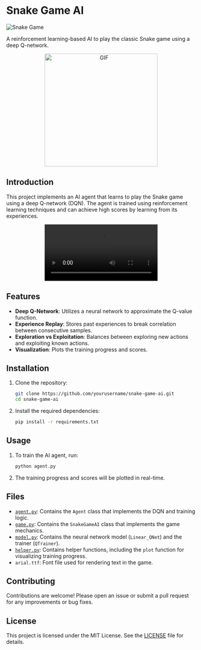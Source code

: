 # Snake Game AI

![Snake Game](https://img.shields.io/badge/Snake-Game-brightgreen)

A reinforcement learning-based AI to play the classic Snake game using a deep Q-network.

<p align="center">
  <img alt="GIF" width="300" src="https://i.giphy.com/media/v1.Y2lkPTc5MGI3NjExM3ZlOGhyNndjdDk3MW84MGdlenVxNXJ4cXU2MWgxdWUxaTc1MGduaiZlcD12MV9pbnRlcm5hbF9naWZfYnlfaWQmY3Q9Zw/l41JOTFaDuISTbge4/giphy.gif">
</p>

## Introduction

This project implements an AI agent that learns to play the Snake game using a deep Q-network (DQN). The agent is trained using reinforcement learning techniques and can achieve high scores by learning from its experiences.

<p align="center">
  <video alt="GIF" width="300" src="./Final.mp4" type="video/mp4" controls>
</p>


## Features

- **Deep Q-Network**: Utilizes a neural network to approximate the Q-value function.
- **Experience Replay**: Stores past experiences to break correlation between consecutive samples.
- **Exploration vs Exploitation**: Balances between exploring new actions and exploiting known actions.
- **Visualization**: Plots the training progress and scores.

## Installation

1. Clone the repository:
    ```sh
    git clone https://github.com/yourusername/snake-game-ai.git
    cd snake-game-ai
    ```

2. Install the required dependencies:
    ```sh
    pip install -r requirements.txt
    ```

## Usage

1. To train the AI agent, run:
    ```sh
    python agent.py
    ```

2. The training progress and scores will be plotted in real-time.

## Files

- [`agent.py`](agent.py): Contains the `Agent` class that implements the DQN and training logic.
- [`game.py`](game.py): Contains the `SnakeGameAI` class that implements the game mechanics.
- [`model.py`](model.py): Contains the neural network model (`Linear_QNet`) and the trainer (`QTrainer`).
- [`helper.py`](helper.py): Contains helper functions, including the `plot` function for visualizing training progress.
- `arial.ttf`: Font file used for rendering text in the game.

## Contributing

Contributions are welcome! Please open an issue or submit a pull request for any improvements or bug fixes.

## License

This project is licensed under the MIT License. See the [LICENSE](LICENSE) file for details.